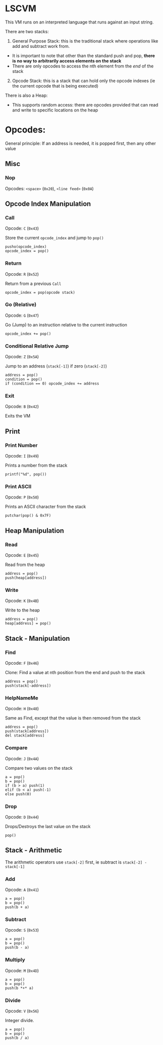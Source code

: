 # LSCVM

This VM runs on an interpreted language that runs against an input string.

There are two stacks:
1. General Purpose Stack: this is the traditional stack where operations like add and subtract work from.
  * It is important to note that other than the standard push and pop, **there is no way to arbitrarily access elements on the stack**
  * There are only opcodes to access the nth element from the *end* of the stack
2. Opcode Stack: this is a stack that can hold only the opcode indexes (ie the current opcode that is being executed)

There is also a Heap:
* This supports random access: there are opcodes provided that can read and write to specific locations on the heap

# Opcodes:

General principle: If an address is needed, it is popped first, then any other value

## Misc

### Nop
Opcodes: `<space>` (`0x20`), `<line feed>` (`0x0A`)

## Opcode Index Manipulation

### Call
Opcode: `C` (`0x43`)

Store the current `opcode_index` and jump to `pop()`

```
pusho(opcode_index)
opcode_index = pop()
```

### Return
Opcode: `R` (`0x52`)

Return from a previous `Call`

```
opcode_index = pop(opcode stack)
```

### Go (Relative)
Opcode: `G` (`0x47`)

Go (Jump) to an instruction relative to the current instruction

```
opcode_index += pop()
```

### Conditional Relative Jump
Opcode: `Z` (`0x5A`)

Jump to an address (`stack[-1]`) if zero (`stack[-2]`)

```
address = pop()
condition = pop()
if (condition == 0) opcode_index += address
```

### Exit
Opcode: `B` (`0x42`)

Exits the VM

## Print

### Print Number
Opcode: `I` (`0x49`)

Prints a number from the stack

```
printf("%d", pop())
```

### Print ASCII
Opcode: `P` (`0x50`)

Prints an ASCII character from the stack

```
putchar(pop() & 0x7F)
```

## Heap Manipulation

### Read
Opcode: `E` (`0x45`)

Read from the heap

```
address = pop()
push(heap[address])
```

### Write
Opcode: `K` (`0x4B`)

Write to the heap

```
address = pop()
heap[address] = pop()
```

## Stack - Manipulation

### Find
Opcode: `F` (`0x46`)

Clone: Find a value at nth position from the end and push to the stack

```
address = pop()
push(stack[-address])
```

### HelpNameMe
Opcode: `H` (`0x48`)

Same as Find, except that the value is then removed from the stack

```
address = pop()
push(stack[address])
del stack[address]
```

### Compare
Opcode: `J` (`0x4A`)

Compare two values on the stack

```
a = pop()
b = pop()
if (b > a) push(1)
elif (b < a) push(-1)
else push(0)
```

### Drop
Opcode: `D` (`0x44`)

Drops/Destroys the last value on the stack

```
pop()
```

## Stack - Arithmetic

The arithmetic operators use `stack[-2]` first, ie subtract is `stack[-2] - stack[-1]`

### Add
Opcode: `A` (`0x41`)

```
a = pop()
b = pop()
push(b + a)
```

### Subtract
Opcode: `S` (`0x53`)

```
a = pop()
b = pop()
push(b - a)
```

### Multiply
Opcode: `M` (`0x4D`)

```
a = pop()
b = pop()
push(b *+* a)
```

### Divide
Opcode: `V` (`0x56`)

Integer divide.

```
a = pop()
b = pop()
push(b / a)
```
